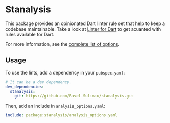 # Stanalysis

This package provides an opinionated Dart linter rule set that help to keep a codebase maintainable.
Take a look at [Linter for Dart](https://dart-lang.github.io/linter/lints) to get acuanted with rules
available for Dart.

For more information, see the [complete list of options](lib/analysis_options.yaml).


## Usage

To use the lints, add a dependency in your `pubspec.yaml`:

```yaml
# It can be a dev dependency.
dev_dependencies:
  stanalysis:
    git: https://github.com/Pavel-Sulimau/stanalysis.git
```

Then, add an include in `analysis_options.yaml`:

```yaml
include: package:stanalysis/analysis_options.yaml
```
